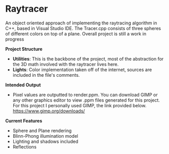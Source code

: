 # Raytracer

An object oriented approach of implementing the raytracing algorithm in C++, based in Visual Studio IDE. The Tracer.cpp consists of three spheres of different colors on top of a plane. Overall project is still a work in progress

**Project Structure**

- **Utilities**: This is the backbone of the project, most of the abstraction for the 3D math involved with the raytracer lives here.  
- **Lights**: Color implementation taken off of the internet, sources are included in the file's comments.

**Intended Output**

- Pixel values are outputted to render.ppm. You can download GIMP or any other graphics editor to view .ppm files generated for this project.
For this project I personally used GIMP, the link provided below.
https://www.gimp.org/downloads/

**Current Features**

- Sphere and Plane rendering
- Blinn-Phong illumination model
- Lighting and shadows included
- Reflections
